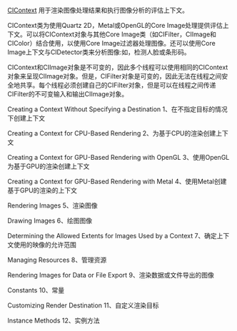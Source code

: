 # 

[CIContext](https://developer.apple.com/documentation/coreimage/cicontext?changes=latest_minor)
 用于渲染图像处理结果和执行图像分析的评估上下文。
 
 CIContext类为使用Quartz 2D，Metal或OpenGL的Core Image处理提供评估上下文。可以将CIContext对象与其他Core Image类（如CIFilter，CIImage和CIColor）结合使用，以使用Core Image过滤器处理图像。还可以使用Core Image上下文与CIDetector类来分析图像:如，检测人脸或条形码。
 
 CIContext和CIImage对象是不可变的，因此多个线程可以使用相同的CIContext对象来呈现CIImage对象。但是，CIFilter对象是可变的，因此无法在线程之间安全地共享。每个线程必须创建自己的CIFilter对象，但是可以在线程之间传递CIFilter的不可变输入和输出CIImage对象。
 
 
 Creating a Context Without Specifying a Destination
 1、在不指定目标的情况下创建上下文
 
 
 
 Creating a Context for CPU-Based Rendering
 2、为基于CPU的渲染创建上下文
 
 
 
 
 Creating a Context for GPU-Based Rendering with OpenGL
 3、使用OpenGL为基于GPU的渲染创建上下文
 
 
 
 Creating a Context for GPU-Based Rendering with Metal
 4、使用Metal创建基于GPU的渲染的上下文
 
 
 
 Rendering Images
 5、渲染图像
 
 

 
 Drawing Images
 6、绘图图像
 
 
 
 Determining the Allowed Extents for Images Used by a Context
 7、确定上下文使用的映像的允许范围
 
 
 
 
 
 Managing Resources
8、管理资源
 
 
 
 
 Rendering Images for Data or File Export
9、渲染数据或文件导出的图像
 
 
 
 Constants
 10、常量
 
 
 
 
 
 Customizing Render Destination
11、自定义渲染目标
 
 
 
 
 Instance Methods
 12、实例方法

